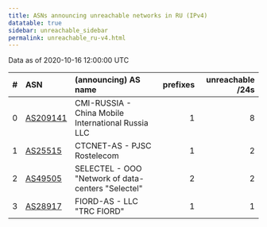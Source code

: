 ```yaml
---
title: ASNs announcing unreachable networks in RU (IPv4)
datatable: true
sidebar: unreachable_sidebar
permalink: unreachable_ru-v4.html
---
```


Data as of 2020-10-16 12:00:00 UTC


<div class="datatable-begin"></div>

|   # | ASN                                      | (announcing) AS name                               |   prefixes |   unreachable /24s |
|----:|:-----------------------------------------|:---------------------------------------------------|-----------:|-------------------:|
|   0 | [AS209141](unreachable_AS209141-v4.html) | CMI-RUSSIA - China Mobile International Russia LLC |          1 |                  8 |
|   1 | [AS25515](unreachable_AS25515-v4.html)   | CTCNET-AS - PJSC Rostelecom                        |          1 |                  2 |
|   2 | [AS49505](unreachable_AS49505-v4.html)   | SELECTEL - OOO "Network of data-centers "Selectel" |          2 |                  2 |
|   3 | [AS28917](unreachable_AS28917-v4.html)   | FIORD-AS - LLC "TRC FIORD"                         |          1 |                  1 |

<div class="datatable-end"></div>